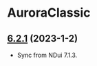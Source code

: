 # AuroraClassic

## [6.2.1](https://github.com/siweia/AuroraClassic/tree/6.2.1) (2023-1-2)

- Sync from NDui 7.1.3.